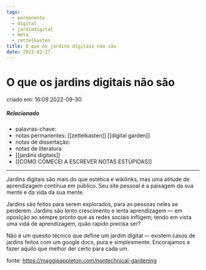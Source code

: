 ```yaml
---
tags:
  - permanente
  - digital
  - jardimdigital
  - meta
  - zettelkasten
title: O que os jardins digitais não são
date: 2023-02-27
---
```

# O que os jardins digitais não são
criado em: 16:09 2022-09-30

##### Relacionado
- palavras-chave: 
- notas permanentes: [[zettelkasten]] [[digital garden]]
- notas de dissertação:
- notas de literatura: 
- [[jardins digitais]]
- [[COMO COMECEI A ESCREVER NOTAS ESTÚPIDAS]]

---
Jardins digitais são mais do que estética e wikilinks, mas uma atitude de aprendizagem contínua em público. Seu site pessoal é a paisagem da sua mente e da vida da sua mente.

Jardins são feitos para serem explorados, para as pessoas neles se perderem. 
Jardins são lento crescimento e lenta aprendizagem — em oposição ao sempre pronto que as redes sociais infligem; tendo em vista uma vida de aprendizagem, quão rapido precisa ser?

Não é um quesito técnico que define um jardim digital — existem casos de jardins feitos com um google docs, pura e simplesmente. Encorajamos a fazer aquilo que melhor der certo para cada um.

fonte:
https://maggieappleton.com/nontechnical-gardening


